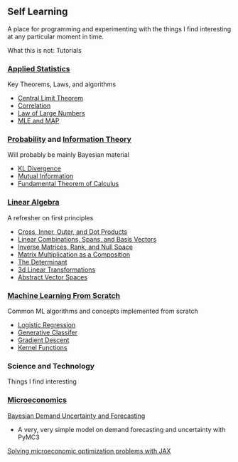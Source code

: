 ## Self Learning

A place for programming and experimenting with the things I find interesting at any particular moment in time. 

What this is not: Tutorials

### [Applied Statistics](Statistics)

Key Theorems, Laws, and algorithms
 - [Central Limit Theorem](Statistics/CentralLimitTheorem.ipynb)
 - [Correlation](Statistics/Correlation.ipynb)
 - [Law of Large Numbers](Statistics/LawLargeNumbers.ipynb)
 - [MLE and MAP](Statistics/MLE.ipynb)

### [Probability](Probability) and [Information Theory](Information_Theory)

Will probably be mainly Bayesian material
 - [KL Divergence](Probability/KL_Divergence.ipynb)
 - [Mutual Information](Probability/Mutual_Information.ipynb)
 - [Fundamental Theorem of Calculus](Probability/Fundamental_Theorem_Calculus.ipynb)

### [Linear Algebra](Linear_Algebra)

A refresher on first principles
 - [Cross, Inner, Outer, and Dot Products](Linear_Algebra/CrossInnerOuter_Products.ipynb)
 - [Linear Combinations, Spans, and Basis Vectors](Linear_Algebra/LinearCombinations_Span_Basis.ipynb)
 - [Inverse Matrices, Rank, and Null Space](Linear_Algebra/Inverse_ColumnNullSpace.ipynb)
 - [Matrix Multiplication as a Composition](Linear_Algebra/MatrixMult_Transformations.ipynb)
 - [The Determinant](Linear_Algebra/Determinant.ipynb)
 - [3d Linear Transformations](Linear_Algebra/3dLinearTransformations.ipynb)
 - [Abstract Vector Spaces](Linear_Algebra/AbstactVectorSpaces.ipynb)

### [Machine Learning From Scratch](ML_Scratch)

Common ML algorithms and concepts implemented from scratch
 - [Logistic Regression](ML_Scratch/LogisticRegression.ipynb)
 - [Generative Classifer](ML_Scratch/KDE.ipynb)
 - [Gradient Descent](ML_Scratch/GradientDescent.ipynb)
 - [Kernel Functions](ML_Scratch/KernelFunctions.ipynb)

### Science and Technology

Things I find interesting

### [Microeconomics](Microeconomics)

[Bayesian Demand Uncertainty and Forecasting](Microeconomics/BayesianDemandUncertainty.ipynb)
 - A very, very simple model on demand forecasting and uncertainty with PyMC3

[Solving microeconomic optimization problems with JAX](Microeconomics/Optimization_JAX.ipynb)